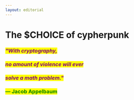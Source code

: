 ```yaml
---
layout: editorial
---
```


# The $CHOICE of cypherpunk

### _<mark style="color:purple;">"With cryptography,</mark>_&#x20;

### _<mark style="color:purple;">no amount of violence will ever</mark>_&#x20;

### _<mark style="color:purple;">solve a math problem."</mark>_

### <mark style="color:purple;"></mark> <mark style="color:purple;"></mark><mark style="color:green;">― Jacob Appelbaum</mark>
